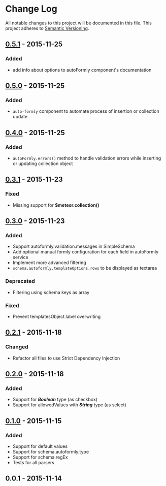 # Change Log
All notable changes to this project will be documented in this file.
This project adheres to [Semantic Versioning](http://semver.org/).

## [0.5.1] - 2015-11-25
### Added
- add info about options to autoFormly component's documentation

## [0.5.0] - 2015-11-25
### Added
- `auto-formly` component to automate process of insertion or collection update

## [0.4.0] - 2015-11-25
### Added
- `autoFormly.errors()` method to handle validation errors while inserting or updating collection object 

## [0.3.1] - 2015-11-23
### Fixed
- Missing support for **$meteor.collection()**

## [0.3.0] - 2015-11-23
### Added
- Support autoformly.validation.messages in SimpleSchema
- Add optional manual formly configuration for each field in autoFormly service
- Implement more advanced filtering
- `schema.autoformly.templateOptions.rows` to be displayed as textarea

### Deprecated
- Filtering using schema keys as array  

### Fixed
- Prevent templatesObject.label overwriting

## [0.2.1] - 2015-11-18
### Changed
- Refactor all files to use Strict Dependency Injection

## [0.2.0] - 2015-11-18
### Added
- Support for **_Boolean_** type (as checkbox)
- Support for allowedValues with **_String_** type (as select)

## [0.1.0] - 2015-11-15
### Added
- Support for default values
- Support for schema.autoformly.type
- Support for schema.regEx
- Tests for all parsers

## 0.0.1 - 2015-11-14

[0.5.1]: https://github.com/wieldo/meteor-autoformly/compare/v0.5.0...v0.5.1
[0.5.0]: https://github.com/wieldo/meteor-autoformly/compare/v0.4.0...v0.5.0
[0.4.0]: https://github.com/wieldo/meteor-autoformly/compare/v0.3.1...v0.4.0
[0.3.1]: https://github.com/wieldo/meteor-autoformly/compare/v0.3.0...v0.3.1
[0.3.0]: https://github.com/wieldo/meteor-autoformly/compare/v0.2.1...v0.3.0
[0.2.1]: https://github.com/wieldo/meteor-autoformly/compare/v0.2.0...v0.2.1
[0.2.0]: https://github.com/wieldo/meteor-autoformly/compare/v0.1.0...v0.2.0 
[0.1.0]: https://github.com/wieldo/meteor-autoformly/compare/v0.0.1...v0.1.0